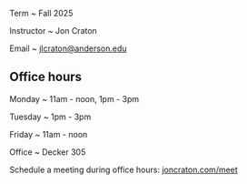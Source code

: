 Term
  ~ Fall 2025

Instructor
  ~ Jon Craton

Email
  ~ [jlcraton@anderson.edu](mailto:jlcraton@anderson.edu)

Office hours
------------

Monday
  ~ 11am - noon, 1pm - 3pm

Tuesday
  ~ 1pm - 3pm

Friday
  ~ 11am - noon

Office
  ~ Decker 305

Schedule a meeting during office hours: [joncraton.com/meet](https://joncraton.com/meet)
